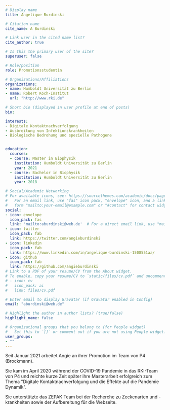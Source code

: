 ```yaml
---
# Display name
title: Angelique Burdinski

# Citation name
cite_name: A Burdinski

# Link user in the cited name list?
cite_author: true

# Is this the primary user of the site?
superuser: false

# Role/position
role: Promotionsstudentin

# Organizations/Affiliations
organizations:
- name: Humboldt Universität zu Berlin
- name: Robert Koch-Institut
  url: "http://www.rki.de"

# Short bio (displayed in user profile at end of posts)
bio: 

interests:
- Digitale Kontaktnachverfolgung
- Ausbreitung von Infektionskrankheiten
- Biologische Bedrohung und spezielle Pathogene


education:
  courses:
  - course: Master in Biophysik
    institution: Humboldt Universität zu Berlin
    year: 2021
  - course: Bachelor in Biophysik
    institution: Humboldt Universität zu Berlin
    year: 2018

# Social/Academic Networking
# For available icons, see: https://sourcethemes.com/academic/docs/page-builder/#icons
#   For an email link, use "fas" icon pack, "envelope" icon, and a link in the
#   form "mailto:your-email@example.com" or "#contact" for contact widget.
social:
- icon: envelope
  icon_pack: fas
  link: 'mailto:aburdinski@web.de'  # For a direct email link, use "mailto:test@example.org".
- icon: twitter
  icon_pack: fab
  link: https://twitter.com/angieburdinski
- icon: linkedin
  icon_pack: fab
  link: https://www.linkedin.com/in/angelique-burdinski-1508551aa/
- icon: github
  icon_pack: fab
  link: https://github.com/angieburdinski
# Link to a PDF of your resume/CV from the About widget.
# To enable, copy your resume/CV to `static/files/cv.pdf` and uncomment the lines below.
# - icon: cv
#   icon_pack: ai
#   link: files/cv.pdf

# Enter email to display Gravatar (if Gravatar enabled in Config)
email: "aburdinski@web.de"

# Highlight the author in author lists? (true/false)
highlight_name: false

# Organizational groups that you belong to (for People widget)
#   Set this to `[]` or comment out if you are not using People widget.
user_groups:
- ""
---
```

Seit Januar 2021 arbeitet Angie an ihrer Promotion im Team von P4 (Brockmann).

Sie kam im April 2020 während der COVID-19 Pandemie in das RKI-Team von P4 
und reichte kurze Zeit später ihre Masterarbeit erfolgreich zum Thema "Digitale Kontaktnachverfolgung und die Effekte auf die Pandemie Dynamik".

Sie unterstützte das ZEPAK Team bei der Recherche zu Zeckenarten und -krankheiten sowie der Aufbereitung für die Webseite.

